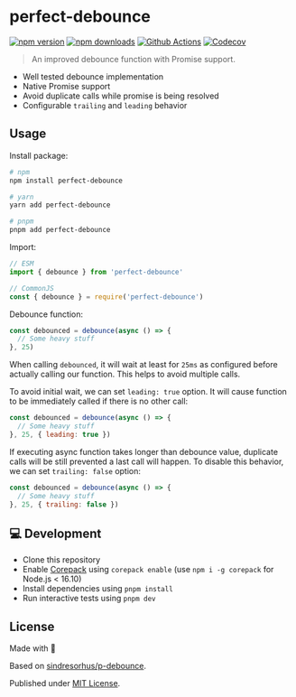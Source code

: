 # perfect-debounce

[![npm version][npm-version-src]][npm-version-href]
[![npm downloads][npm-downloads-src]][npm-downloads-href]
[![Github Actions][github-actions-src]][github-actions-href]
[![Codecov][codecov-src]][codecov-href]

> An improved debounce function with Promise support.

- Well tested debounce implementation
- Native Promise support
- Avoid duplicate calls while promise is being resolved
- Configurable `trailing` and `leading` behavior

## Usage

Install package:

```sh
# npm
npm install perfect-debounce

# yarn
yarn add perfect-debounce

# pnpm
pnpm add perfect-debounce
```

Import:

```js
// ESM
import { debounce } from 'perfect-debounce'

// CommonJS
const { debounce } = require('perfect-debounce')
```

Debounce function:

```js
const debounced = debounce(async () => {
  // Some heavy stuff
}, 25)
```

When calling `debounced`, it will wait at least for `25ms` as configured before actually calling our function. This helps to avoid multiple calls.

To avoid initial wait, we can set `leading: true` option. It will cause function to be immediately called if there is no other call:

```js
const debounced = debounce(async () => {
  // Some heavy stuff
}, 25, { leading: true })
```

If executing async function takes longer than debounce value, duplicate calls will be still prevented a last call will happen. To disable this behavior, we can set `trailing: false` option:

```js
const debounced = debounce(async () => {
  // Some heavy stuff
}, 25, { trailing: false })
```

## 💻 Development

- Clone this repository
- Enable [Corepack](https://github.com/nodejs/corepack) using `corepack enable` (use `npm i -g corepack` for Node.js < 16.10)
- Install dependencies using `pnpm install`
- Run interactive tests using `pnpm dev`

## License

Made with 💛

Based on [sindresorhus/p-debounce](https://github.com/sindresorhus/p-debounce).

Published under [MIT License](./LICENSE).

<!-- Badges -->
[npm-version-src]: https://img.shields.io/npm/v/perfect-debounce?style=flat-square
[npm-version-href]: https://npmjs.com/package/perfect-debounce

[npm-downloads-src]: https://img.shields.io/npm/dm/perfect-debounce?style=flat-square
[npm-downloads-href]: https://npmjs.com/package/perfect-debounce

[github-actions-src]: https://img.shields.io/github/workflow/status/unjs/perfect-debounce/ci/main?style=flat-square
[github-actions-href]: https://github.com/unjs/perfect-debounce/actions?query=workflow%3Aci

[codecov-src]: https://img.shields.io/codecov/c/gh/unjs/perfect-debounce/main?style=flat-square
[codecov-href]: https://codecov.io/gh/unjs/perfect-debounce

